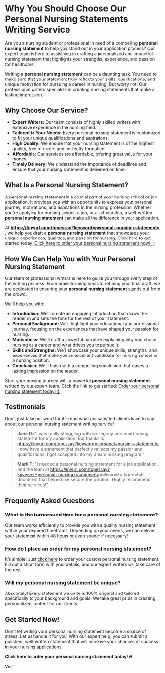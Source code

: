 # Why You Should Choose Our Personal Nursing Statements Writing Service

Are you a nursing student or professional in need of a compelling **personal nursing statement** to help you stand out in your application process? Our expert team is here to assist you in crafting a personalized and impactful nursing statement that highlights your strengths, experience, and passion for healthcare.

Writing a **personal nursing statement** can be a daunting task. You need to make sure that your statement truly reflects your skills, qualifications, and unique motivation for pursuing a career in nursing. But worry not! Our professional writers specialize in creating nursing statements that make a lasting impression.

## Why Choose Our Service?

- **Expert Writers:** Our team consists of highly skilled writers with extensive experience in the nursing field.
- **Tailored to Your Needs:** Every personal nursing statement is customized to fit your unique qualifications and aspirations.
- **High Quality:** We ensure that your nursing statement is of the highest quality, free of errors and perfectly formatted.
- **Affordable:** Our services are affordable, offering great value for your money.
- **Timely Delivery:** We understand the importance of deadlines and ensure that your nursing statement is delivered on time.

## What Is a Personal Nursing Statement?

A personal nursing statement is a crucial part of your nursing school or job application. It provides you with an opportunity to express your personal journey, motivations, and aspirations in the nursing profession. Whether you're applying for nursing school, a job, or a scholarship, a well-written **personal nursing statement** can make all the difference in your application.

At **https://tinyurl.com/topessay?keyword=personal+nursing+statements** , we help you draft a **personal nursing statement** that showcases your unique experiences, qualities, and passion for nursing. Click here to get started today: [Click here to order your personal nursing statement now! ✨](https://tinyurl.com/topessay?keyword=personal+nursing+statements)

## How We Can Help You with Your Personal Nursing Statement

Our team of professional writers is here to guide you through every step of the writing process. From brainstorming ideas to refining your final draft, we are dedicated to ensuring your **personal nursing statement** stands out from the crowd.

We’ll help you with:

- **Introduction:** We’ll create an engaging introduction that draws the reader in and sets the tone for the rest of your statement.
- **Personal Background:** We’ll highlight your educational and professional journey, focusing on the experiences that have shaped your passion for nursing.
- **Motivations:** We’ll craft a powerful narrative explaining why you chose nursing as a career and what drives you to pursue it.
- **Skills and Strengths:** We’ll showcase your unique skills, strengths, and experiences that make you an excellent candidate for nursing school or a nursing position.
- **Conclusion:** We’ll finish with a compelling conclusion that leaves a lasting impression on the reader.

Start your nursing journey with a powerful **personal nursing statement** written by our expert team. Click the link to get started: [Order your personal nursing statement today! 💪](https://tinyurl.com/topessay?keyword=personal+nursing+statements)

## Testimonials

Don’t just take our word for it—read what our satisfied clients have to say about our personal nursing statement writing service!

> **Jane D.:**"I was really struggling with writing my personal nursing statement for my application. But thanks to https://tinyurl.com/topessay?keyword=personal+nursing+statements, I now have a statement that perfectly reflects my passion and qualifications. I got accepted into my dream nursing program!"

> **Mark T.:**"I needed a personal nursing statement for a job application, and the team at https://tinyurl.com/topessay?keyword=personal+nursing+statements delivered a top-notch document that helped me secure the position. Highly recommend their services!"

## Frequently Asked Questions

### What is the turnaround time for a personal nursing statement?

Our team works efficiently to provide you with a quality nursing statement within your required timeframe. Depending on your needs, we can deliver your statement within 48 hours or even sooner if necessary!

### How do I place an order for my personal nursing statement?

It’s simple! Just [click here](https://tinyurl.com/topessay?keyword=personal+nursing+statements) to order your custom personal nursing statement. Fill out a short form with your details, and our expert writers will take care of the rest.

### Will my personal nursing statement be unique?

Absolutely! Every statement we write is 100% original and tailored specifically to your background and goals. We take great pride in creating personalized content for our clients.

## Get Started Now!

Don’t let writing your personal nursing statement become a source of stress. Let us handle it for you! With our expert help, you can submit a polished, well-written statement that will increase your chances of success in your nursing applications.

**Click here to order your personal nursing statement today! 🔥**

Visit

